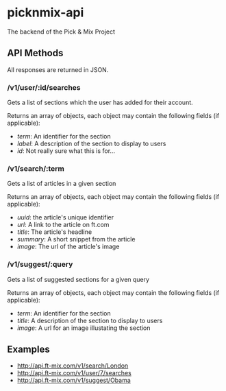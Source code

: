 picknmix-api
============

The backend of the Pick &amp; Mix Project

## API Methods

All responses are returned in JSON.

### /v1/user/:id/searches
Gets a list of sections which the user has added for their account.

Returns an array of objects, each object may contain the following fields (if applicable):
* *term*: An identifier for the section
* *label*: A description of the section to display to users
* *id*: Not really sure what this is for...

### /v1/search/:term
Gets a list of articles in a given section

Returns an array of objects, each object may contain the following fields (if applicable):
* *uuid*: the article's unique identifier
* *url*: A link to the article on ft.com
* *title*: The article's headline
* *summary*: A short snippet from the article
* *image*: The url of the article's image

### /v1/suggest/:query
Gets a list of suggested sections for a given query

Returns an array of objects, each object may contain the following fields (if applicable):
* *term*: An identifier for the section
* *title*: A description of the section to display to users
* *image*: A url for an image illustating the section



## Examples
* http://api.ft-mix.com/v1/search/London
* http://api.ft-mix.com/v1/user/7/searches
* http://api.ft-mix.com/v1/suggest/Obama
